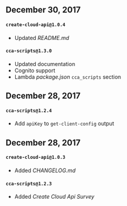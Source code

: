 ## December 30, 2017

#### `create-cloud-api@1.0.4`

* Updated *README.md*

#### `cca-scripts@1.3.0`

* Updated documentation
* Cognito support
* Lambda *package.json* `cca_scripts` section

## December 28, 2017

#### `cca-scripts@1.2.4`

* Add `apiKey` to `get-client-config` output

## December 28, 2017

#### `create-cloud-api@1.0.3`

* Added *CHANGELOG.md*

#### `cca-scripts@1.2.3`

* Added *Create Cloud Api Survey*